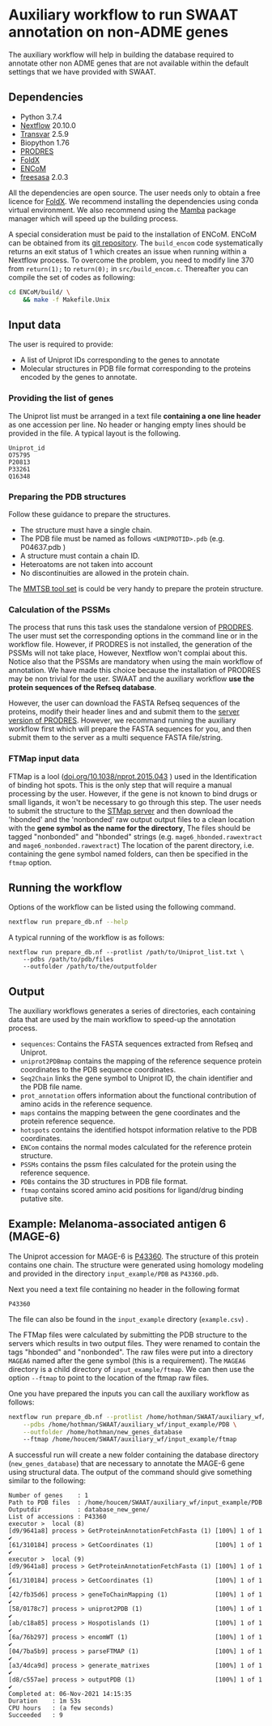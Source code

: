 # Auxiliary workflow to run SWAAT annotation on non-ADME genes

The auxiliary workflow will help in building the database required to annotate other non ADME genes that are not available within the default settings that we have provided with SWAAT. 

## Dependencies 

* Python 3.7.4
* [Nextflow](https://www.nextflow.io/) 20.10.0
* [Transvar](https://transvar.readthedocs.io/en/latest/index.html) 2.5.9
* Biopython  1.76
* [PRODRES](https://github.com/ElofssonLab/PRODRES)
* [FoldX](http://foldxsuite.crg.eu/)
* [ENCoM](https://github.com/NRGlab/ENCoM)
* [freesasa](https://freesasa.github.io/) 2.0.3

All the dependencies are open source. The user needs only to obtain a free licence for [FoldX](http://foldxsuite.crg.eu/). We recommend installing the dependencies using conda virtual environment.  We also recommend using the [Mamba](https://github.com/mamba-org/mamba) package manager which will speed up the building process. 

A special consideration must be paid to the installation of ENCoM. ENCoM can be obtained from its [git repository](https://github.com/NRGlab/ENCoM). The `build_encom` code systematically returns an exit status of 1 which creates an issue when running within  a Nextflow process. To overcome the problem, you need to modify line 370 from `return(1);` to `return(0);` in `src/build_encom.c`. Thereafter you can compile the set of codes as following: 

```sh
cd ENCoM/build/ \
	&& make -f Makefile.Unix
```



## Input data

The user is required to provide:

*  A list of Uniprot IDs corresponding to the genes to annotate
* Molecular structures in PDB file format corresponding to the proteins encoded by the genes to annotate. 

### Providing the list of genes

The Uniprot list must be arranged in a text file **containing a one line header** as one accession per line. No header or hanging empty lines should be provided in the file. A typical layout is the following. 

```
Uniprot_id
O75795
P20813
P33261
Q16348
```

### Preparing the PDB structures

Follow these guidance to prepare the structures. 

* The structure must have a single chain.
* The PDB file must be named as follows `<UNIPROTID>.pdb` (e.g. P04637.pdb )
* A structure must contain a chain ID. 
* Heteroatoms are not taken into account
* No discontinuities are allowed in the protein chain. 

The [MMTSB tool set](https://github.com/mmtsb/toolset) is could be very handy to prepare the protein structure.

### Calculation of the PSSMs

The process that runs this task uses the standalone version of [PRODRES](https://github.com/ElofssonLab/PRODRES). The user must set the corresponding options in the command line or in the workflow file. However, if PRODRES is not installed, the generation of the PSSMs will not take place, However, Nextflow won't complai about this. Notice also that the PSSMs are mandatory when using the main workflow of annotation. We have made this choice because the installation of PRODRES may be non trivial for the user. SWAAT and the auxiliary workflow **use the protein sequences of the Refseq database**. 

However, the user can download the FASTA Refseq sequences of the proteins, modify their header lines and and submit them to the [server version of PRODRES](https://prodres.bioinfo.se/).  However, we recommand running the auxiliary workflow first which will prepare the FASTA sequences for you, and then submit them to the server as a multi sequence FASTA file/string.  

### FTMap input data 

FTMap is a lool ([doi.org/10.1038/nprot.2015.043](doi.org/10.1038/nprot.2015.043) ) used in the Identification of binding hot spots. This is the only step that will require a manual processing by the user. However, if the gene is not known to bind drugs or small ligands, it won't be necessary to go through this step. The user needs to submit the structure to the  [STMap server](http://ftmap.bu.edu/login.php) and then download the 'hbonded' and the 'nonbonded' raw output output files to a clean location with the **gene symbol as the name for the directory**, The files should be tagged "nonbonded" and "hbonded" strings (e.g. `mage6_hbonded.rawextract` and `mage6_nonbonded.rawextract`) The location of the parent directory, i.e. containing the gene symbol named folders, can then be specified in the `ftmap` option.

## Running the workflow 

Options of the workflow can be listed using the following command.

```bash
nextflow run prepare_db.nf --help 
```

A typical running of the workflow is as follows: 

```
nextflow run prepare_db.nf --protlist /path/to/Uniprot_list.txt \
	--pdbs /path/to/pdb/files
	--outfolder /path/to/the/outputfolder
```

## Output

The auxiliary workflows generates a series of directories, each containing data that are used by the main workflow to speed-up the annotation process. 

* `sequences`: Contains the FASTA sequences extracted from Refseq and Uniprot. 
* `uniprot2PDBmap` contains the mapping of the reference sequence protein coordinates to the PDB sequence coordinates. 
* `Seq2Chain` links the gene symbol to Uniprot ID, the chain identifier and the PDB file name.
* `prot_annotation` offers information about the functional contribution of amino acids in the reference sequence. 
* `maps` contains the mapping between the gene coordinates and the protein reference sequence. 
* `hotspots` contains the identified hotspot information relative to the PDB coordinates. 
* `ENCom` contains the normal modes calculated for the reference protein structure.
* `PSSMs` contains the pssm files calculated for the protein using the reference sequence.
* `PDBs` contains the 3D structures in PDB file format.
* `ftmap` contains scored amino acid positions for ligand/drug binding putative site. 

## Example: Melanoma-associated antigen 6 (MAGE-6)

The Uniprot accession for MAGE-6 is [P43360](https://www.uniprot.org/uniprot/P43360). The structure of this protein contains one chain. The structure were generated using homology modeling and provided in the directory `input_example/PDB` as `P43360.pdb`. 

Next you need a text file containing no header in the following format

```
P43360
```

The file can also be found in the `input_example` directory (`example.csv`) . 

The FTMap files were calculated by submitting the PDB structure to the servers which results in two output files. They were renamed to contain the tags "hbonded" and "nonbonded". The raw files were put into a directory `MAGEA6` named after the gene symbol (this is a requirement). The `MAGEA6` directory is a child directory of `input_example/ftmap`. We can then use the option `--ftmap` to point to the location of the ftmap raw files.  

One you have prepared the inputs you can call the auxiliary workflow as follows: 

```bash
nextflow run prepare_db.nf --protlist /home/hothman/SWAAT/auxiliary_wf/input_example/example.csv \
	--pdbs /home/hothman/SWAAT/auxiliary_wf/input_example/PDB \
	--outfolder /home/hothman/new_genes_database
	--ftmap /home/houcem/SWAAT/auxiliary_wf/input_example/ftmap
```

A successful run will create a new folder containing the database directory (`new_genes_database`) that are necessary to annotate the MAGE-6 gene using structural data. The output of the command should give something similar to the following:

```
Number of genes    : 1
Path to PDB files  : /home/houcem/SWAAT/auxiliary_wf/input_example/PDB
Outputdir          : database_new_gene/
List of accessions : P43360
executor >  local (8)
[d9/9641a8] process > GetProteinAnnotationFetchFasta (1) [100%] 1 of 1 ✔
[61/310184] process > GetCoordinates (1)                 [100%] 1 of 1 ✔
executor >  local (9)
[d9/9641a8] process > GetProteinAnnotationFetchFasta (1) [100%] 1 of 1 ✔
[61/310184] process > GetCoordinates (1)                 [100%] 1 of 1 ✔
[42/fb35d6] process > geneToChainMapping (1)             [100%] 1 of 1 ✔
[58/0178c7] process > uniprot2PDB (1)                    [100%] 1 of 1 ✔
[ab/c18a85] process > Hospotislands (1)                  [100%] 1 of 1 ✔
[6a/76b297] process > encomWT (1)                        [100%] 1 of 1 ✔
[04/7ba5b9] process > parseFTMAP (1)                     [100%] 1 of 1 ✔
[a3/4dca9d] process > generate_matrixes                  [100%] 1 of 1 ✔
[d8/c557ae] process > outputPDB (1)                      [100%] 1 of 1 ✔
Completed at: 06-Nov-2021 14:15:35
Duration    : 1m 53s
CPU hours   : (a few seconds)
Succeeded   : 9

```



